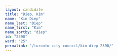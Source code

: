 ```yaml
---
layout: candidate
title: "Diep, Kim"
name: "Kim Diep"
name_last: "Diep"
name_first: "Kim"
name_sortby: "diep"
id: "2390"
ward: "25"
permalink: "/toronto-city-council/kim-diep-2390/"
---
```

